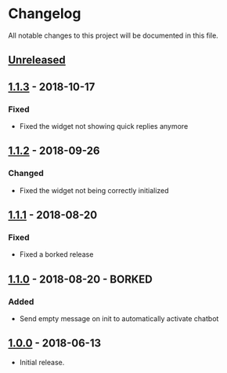 # Changelog
All notable changes to this project will be documented in this file.

## [Unreleased]
<!--
"### Added" for new features.
"### Changed" for changes in existing functionality.
"### Deprecated" for soon-to-be removed features.
"### Removed" for now removed features.
"### Fixed" for any bug fixes.
"### Security" in case of vulnerabilities.
-->

## [1.1.3] - 2018-10-17

### Fixed
- Fixed the widget not showing quick replies anymore


## [1.1.2] - 2018-09-26

### Changed
- Fixed the widget not being correctly initialized


## [1.1.1] - 2018-08-20

### Fixed
- Fixed a borked release


## [1.1.0] - 2018-08-20 - BORKED

### Added
- Send empty message on init to automatically activate chatbot


## [1.0.0] - 2018-06-13
- Initial release.


[Unreleased]: https://github.com/digipolisantwerp/chatbot_widget_angular/compare/v1.1.3...HEAD
[1.1.3]: https://github.com/digipolisantwerp/chatbot_widget_angular/compare/v1.1.2...v1.1.3
[1.1.2]: https://github.com/digipolisantwerp/chatbot_widget_angular/compare/v1.1.1...v1.1.2
[1.1.1]: https://github.com/digipolisantwerp/chatbot_widget_angular/compare/v1.1.0...v1.1.1
[1.1.0]: https://github.com/digipolisantwerp/chatbot_widget_angular/compare/v1.0.0...v1.1.0
[1.0.0]: https://github.com/digipolisantwerp/chatbot_widget_angular/compare/v0.0.1...v1.0.0
